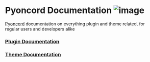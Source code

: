 # Pyoncord Documentation ![image](https://github.com/rennpy/pyondocs/assets/158360149/aee9a2c7-5b0f-447b-b144-7e944562e73e)

[Pyoncord](https://github.com/pyoncord/Bunny) documentation on everything plugin and theme related, for regular users and developers alike


### [Plugin Documentation](https://github.com/rennpy/pyondocs/blob/main/plugin-doc/readme.md)
### [Theme Documentation](https://github.com/rennpy/pyondocs/blob/main/theme-doc%2Freadme.md)
